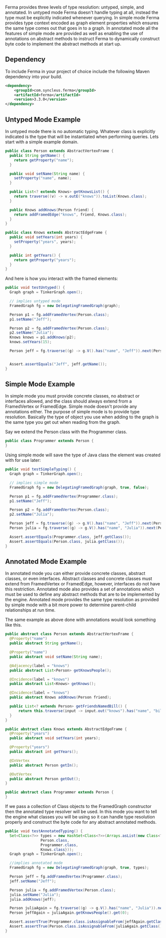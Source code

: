 Ferma provides three levels of type resolution: untyped, simple, and annotated. In untyped mode Ferma doesn't handle
typing at all, instead the type must be explicitly indicated whenever querying. In simple mode Ferma provides type
context encoded as graph element properties which ensures the same type comes out that goes in to a graph. In annotated
mode all the features of simple mode are provided as well as enabling the use of annotations on abstract methods to
instruct Ferma to dynamically construct byte code to implement the abstract methods at start up.

## Dependency

To include Ferma in your project of choice include the following Maven dependency into your build.

```xml
<dependency>
    <groupId>com.syncleus.ferma</groupId>
    <artifactId>ferma</artifactId>
    <version>3.3.0</version>
</dependency>
```

## Untyped Mode Example

In untyped mode there is no automatic typing. Whatever class is explicitly indicated is the type that will be
instantiated when performing queries. Lets start with a simple example domain.

```java
public class Person extends AbstractVertexFrame {
  public String getName() {
    return getProperty("name");
  }

  public void setName(String name) {
    setProperty("name", name);
  }

  public List<? extends Knows> getKnowsList() {
    return traverse((v) -> v.outE("knows")).toList(Knows.class);
  }

  public Knows addKnows(Person friend) {
    return addFramedEdge("knows", friend, Knows.class);
  }
}

public class Knows extends AbstractEdgeFrame {
  public void setYears(int years) {
    setProperty("years", years);
  }

  public int getYears() {
    return getProperty("years");
  }
}
```

And here is how you interact with the framed elements:

```java
public void testUntyped() {
  Graph graph = TinkerGraph.open();

  // implies untyped mode
  FramedGraph fg = new DelegatingFramedGraph(graph);

  Person p1 = fg.addFramedVertex(Person.class);
  p1.setName("Jeff");

  Person p2 = fg.addFramedVertex(Person.class);
  p2.setName("Julia");
  Knows knows = p1.addKnows(p2);
  knows.setYears(15);

  Person jeff = fg.traverse((g) -> g.V().has("name", "Jeff")).next(Person.class);


  Assert.assertEquals("Jeff", jeff.getName());
}
```

## Simple Mode Example

In simple mode you must provide concrete classes, no abstract or interfaces allowed, and the class should always extend
from a FramedVertex or FramedEdge. Simple mode doesn't provide any annotations either. The purpose of simple mode is to
provide type resolution. Basically the type of object you use when adding to the graph is the same type you get out when
reading from the graph.

Say we extend the Person class with the Programmer class.

```java
public class Programmer extends Person {
}
```
    
Using simple mode will save the type of Java class the element was created with for use later:
    
```java
public void testSimpleTyping() {
  Graph graph = TinkerGraph.open();

  // implies simple mode
  FramedGraph fg = new DelegatingFramedGraph(graph, true, false);

  Person p1 = fg.addFramedVertex(Programmer.class);
  p1.setName("Jeff");

  Person p2 = fg.addFramedVertex(Person.class);
  p2.setName("Julia");

  Person jeff = fg.traverse((g) -> g.V().has("name", "Jeff")).next(Person.class);
  Person julia = fg.traverse((g) -> g.V().has("name", "Julia")).next(Person.class);

  Assert.assertEquals(Programmer.class, jeff.getClass());
  Assert.assertEquals(Person.class, julia.getClass());
}
```

## Annotated Mode Example

In annotated mode you can either provide concrete classes, abstract classes, or even interfaces. Abstract classes and
concrete classes must extend from FramedVertex or FramedEdge, however, interfaces do not have this restriction.
Annotated mode also provides a set of annotations which must be used to define any abstract methods that are to be
implemented by the engine. Annotated mode provides the same type resolution as provided by simple mode with a bit more
power to determine parent-child relationships at run time.

The same example as above done with annotations would look something like this.

```java
public abstract class Person extends AbstractVertexFrame {
  @Property("name")
  public abstract String getName();

  @Property("name")
  public abstract void setName(String name);

  @Adjacency(label = "knows")
  public abstract List<Person> getKnowsPeople();

  @Incidence(label = "knows")
  public abstract List<Knows> getKnows();

  @Incidence(label = "knows")
  public abstract Knows addKnows(Person friend);

  public List<? extends Person> getFriendsNamedBill() {
      return this.traverse(input -> input.out("knows").has("name", "bill")).toList(Person.class);
  }
}

public abstract class Knows extends AbstractEdgeFrame {
  @Property("years")
  public abstract void setYears(int years);

  @Property("years")
  public abstract int getYears();

  @InVertex
  public abstract Person getIn();

  @OutVertex
  public abstract Person getOut();
}

public abstract class Programmer extends Person {
}
```

If we pass a collection of Class objects to the FramedGraph constructor then the annotated type resolver will be used.
In this mode you want to tell the engine what classes you will be using so it can handle type resolution properly and
construct the byte code for any abstract annotated methods.

```java
public void testAnnotatedTyping() {
  Set<Class<?>> types = new HashSet<Class<?>>(Arrays.asList(new Class<?>[]{
                Person.class,
                Programmer.class,
                Knows.class}));
  Graph graph = TinkerGraph.open();

  //implies annotated mode
  FramedGraph fg = new DelegatingFramedGraph(graph, true, types);

  Person jeff = fg.addFramedVertex(Programmer.class);
  jeff.setName("Jeff");

  Person julia = fg.addFramedVertex(Person.class);
  julia.setName("Julia");
  julia.addKnows(jeff);

  Person juliaAgain = fg.traverse((g) -> g.V().has("name", "Julia")).next(Person.class);
  Person jeffAgain = juliaAgain.getKnowsPeople().get(0);

  Assert.assertTrue(Programmer.class.isAssignableFrom(jeffAgain.getClass()));
  Assert.assertTrue(Person.class.isAssignableFrom(juliaAgain.getClass()));
}
```
